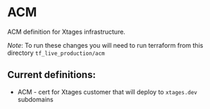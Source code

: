 # ACM

ACM definition for Xtages infrastructure.

*Note*: To run these changes you will need to run terraform from this directory `tf_live_production/acm`

## Current definitions:
- ACM - cert for Xtages customer that will deploy to `xtages.dev` subdomains
